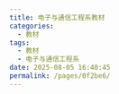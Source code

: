 ```yaml
---
title: 电子与通信工程系教材
categories: 
  - 教材
tags: 
  - 教材
  - 电子与通信工程系
date: 2025-08-05 16:40:45
permalink: /pages/0f2be6/
---
```

